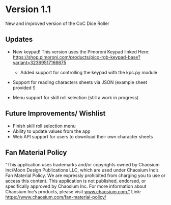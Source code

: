# Version 1.1
New and improved version of the CoC Dice Roller 

## Updates
- New keypad! This version uses the Pimoroni Keypad linked Here: https://shop.pimoroni.com/products/pico-rgb-keypad-base?variant=32369517166675
  
  - Added support for controlling the keypad with the kpc.py module
- Support for reading characters sheets via JSON (example sheet provided !)
- Menu support for skill roll selection (still a work in progress)
  
## Future Improvements/ Wishlist
- Finish skill roll selection menu
- Ability to update values from the app
- Web API support for users to download their own character sheets

## Fan Material Policy  
“This application uses trademarks and/or copyrights owned by Chaosium Inc/Moon Design Publications LLC, which are used under Chaosium Inc’s Fan Material Policy.
We are expressly prohibited from charging you to use or access this content. This application is not published, endorsed, or specifically approved by Chaosium Inc.
For more information about Chaosium Inc’s products, please visit www.chaosium.com.”
Link: https://www.chaosium.com/fan-material-policy/
